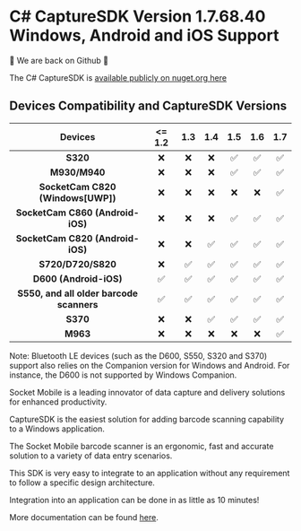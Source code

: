 # C# CaptureSDK Version 1.7.68.40 Windows, Android and iOS Support

🚀 We are back on Github 🚀

The C# CaptureSDK is [available publicly on nuget.org here](https://www.nuget.org/packages/SocketMobile.Capture)

## Devices Compatibility and CaptureSDK Versions

|                    Devices                     | <= 1.2 | 1.3 | 1.4 | 1.5 | 1.6 | 1.7 |
| :--------------------------------------------: | :----: | :-: | :-: | :-: | :-: | :-: |
|                    **S320**                    |   ❌   | ❌  | ❌ | ✅ | ✅  | ✅ |
|                 **M930/M940**                  |   ❌   | ❌  | ❌ | ✅ | ✅  | ✅ |
|         **SocketCam C820 (Windows[UWP])**      |   ❌   | ❌  | ❌ | ❌ | ❌  | ✅ |
|          **SocketCam C860 (Android-iOS)**      |   ❌   | ❌  | ❌ | ✅ | ✅  | ✅ |
|          **SocketCam C820 (Android-iOS)**      |   ❌   | ❌  | ✅ | ✅ | ✅  | ✅ |
|               **S720/D720/S820**               |   ❌   | ✅  | ✅ | ✅ | ✅  | ✅ |
|             **D600 (Android-iOS)**             |   ✅   | ✅  | ✅ | ✅ | ✅  | ✅ |
|    **S550, and all older barcode scanners**    |   ✅   | ✅  | ✅ | ✅ | ✅  | ✅ |
|                    **S370**                    |   ❌   | ❌  | ✅ | ✅ | ✅  | ✅ |
|                    **M963**                    |   ❌   | ❌  | ❌ | ❌ | ❌  | ✅ |

Note: Bluetooth LE devices (such as the D600, S550, S320 and S370) support also relies on the Companion version for Windows and Android.
For instance, the D600 is not supported by Windows Companion.

Socket Mobile is a leading innovator of data capture and delivery solutions for enhanced productivity.

CaptureSDK is the easiest solution for adding barcode scanning capability to a Windows application.

The Socket Mobile barcode scanner is an ergonomic, fast and accurate solution to a variety of data entry scenarios.

This SDK is very easy to integrate to an application without any requirement to follow a specific design architecture.

Integration into an application can be done in as little as 10 minutes!

More documentation can be found [here](https://docs.socketmobile.dev/capture/csharp/en/latest/).
